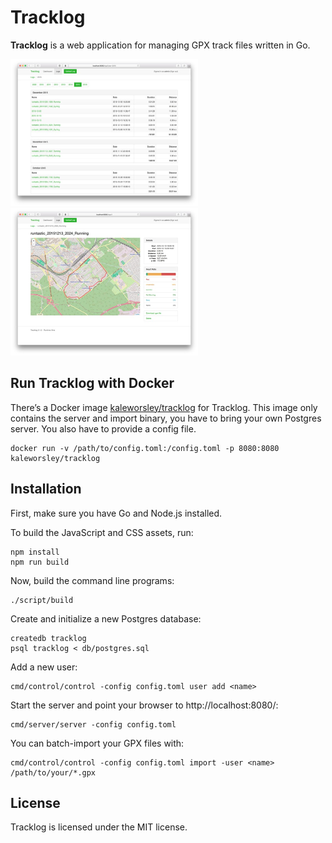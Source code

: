 # Tracklog

**Tracklog** is a web application for managing GPX track files written in Go.

<a href="https://raw.githubusercontent.com/kaleworsley/tracklog/master/doc/screenshots/logs.jpg"><img src="doc/screenshots/logs-thumbnail.jpg" width="300"></a>
<a href="https://raw.githubusercontent.com/kaleworsley/tracklog/master/doc/screenshots/log.jpg"><img src="doc/screenshots/log-thumbnail.jpg" width="300"></a>

## Run Tracklog with Docker

There’s a Docker image [kaleworsley/tracklog](https://hub.docker.com/r/kaleworsley/tracklog)
for Tracklog. This image only contains the server and import binary, you have to
bring your own Postgres server. You also have to provide a config file.

    docker run -v /path/to/config.toml:/config.toml -p 8080:8080 kaleworsley/tracklog

## Installation

First, make sure you have Go and Node.js installed.

To build the JavaScript and CSS assets, run:

    npm install
    npm run build

Now, build the command line programs:

    ./script/build

Create and initialize a new Postgres database:

    createdb tracklog
    psql tracklog < db/postgres.sql

Add a new user:

    cmd/control/control -config config.toml user add <name>

Start the server and point your browser to http://localhost:8080/:

    cmd/server/server -config config.toml

You can batch-import your GPX files with:

    cmd/control/control -config config.toml import -user <name> /path/to/your/*.gpx

## License

Tracklog is licensed under the MIT license.
